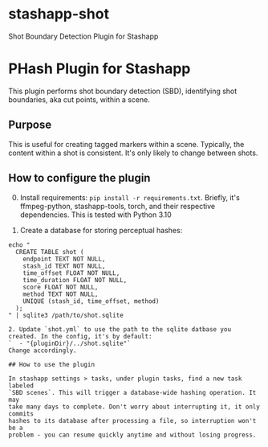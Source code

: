 # stashapp-shot
Shot Boundary Detection Plugin for Stashapp

# PHash Plugin for Stashapp

This plugin performs shot boundary detection (SBD), identifying shot
boundaries, aka cut points, within a scene.

## Purpose

This is useful for creating tagged markers within a scene. Typically, the
content within a shot is consistent. It's only likely to change between shots.

## How to configure the plugin

0. Install requirements: `pip install -r requirements.txt`. Briefly, it's ffmpeg-python, stashapp-tools, torch, and their respective dependencies. This is tested with Python 3.10

1. Create a database for storing perceptual hashes:
  ```
  echo "
    CREATE TABLE shot (
      endpoint TEXT NOT NULL,
      stash_id TEXT NOT NULL,
      time_offset FLOAT NOT NULL, 
      time_duration FLOAT NOT NULL, 
      score FLOAT NOT NULL, 
      method TEXT NOT NULL, 
      UNIQUE (stash_id, time_offset, method)
    );
  " | sqlite3 /path/to/shot.sqlite

2. Update `shot.yml` to use the path to the sqlite datbase you created. In the config, it's by default:
  `  - "{pluginDir}/../shot.sqlite"`
  Change accordingly.

## How to use the plugin

In stashapp settings > tasks, under plugin tasks, find a new task labeled
`SBD scenes`. This will trigger a database-wide hashing operation. It may
take many days to complete. Don't worry about interrupting it, it only commits
hashes to its database after processing a file, so interruption won't be a
problem - you can resume quickly anytime and without losing progress.
